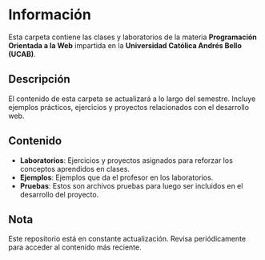 # Información

Esta carpeta contiene las clases y laboratorios de la materia **Programación Orientada a la Web** impartida en la **Universidad Católica Andrés Bello (UCAB)**.

## Descripción
El contenido de esta carpeta se actualizará a lo largo del semestre. Incluye ejemplos prácticos, ejercicios y proyectos relacionados con el desarrollo web.

## Contenido
- **Laboratorios**: Ejercicios y proyectos asignados para reforzar los conceptos aprendidos en clases.
- **Ejemplos**: Ejemplos que da el profesor en los laboratorios.
- **Pruebas**: Estos son archivos pruebas para luego ser incluidos en el desarrollo del proyecto.

## Nota
Este repositorio está en constante actualización. Revisa periódicamente para acceder al contenido más reciente.
